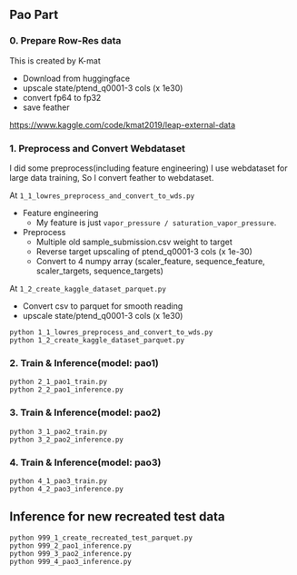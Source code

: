 ## Pao Part

### 0. Prepare Row-Res data

This is created by K-mat
- Download from huggingface
- upscale state/ptend_q0001-3 cols (x 1e30)
- convert fp64 to fp32
- save feather

https://www.kaggle.com/code/kmat2019/leap-external-data

### 1. Preprocess and Convert Webdataset

I did some preprocess(including feature engineering)
I use webdataset for large data training, So I convert feather to webdataset.

At `1_1_lowres_preprocess_and_convert_to_wds.py`

- Feature engineering
  - My feature is just `vapor_pressure / saturation_vapor_pressure`.
- Preprocess
  - Multiple old sample_submission.csv weight to target
  - Reverse target upscaling of ptend_q0001-3 cols (x 1e-30)
  - Convert to 4 numpy array (scaler_feature, sequence_feature, scaler_targets, sequence_targets)

At `1_2_create_kaggle_dataset_parquet.py`

- Convert csv to parquet for smooth reading
- upscale state/ptend_q0001-3 cols (x 1e30)


```
python 1_1_lowres_preprocess_and_convert_to_wds.py
python 1_2_create_kaggle_dataset_parquet.py
```

### 2. Train & Inference(model: pao1)

```
python 2_1_pao1_train.py
python 2_2_pao1_inference.py
```

### 3. Train & Inference(model: pao2)

```
python 3_1_pao2_train.py
python 3_2_pao2_inference.py
```

### 4. Train & Inference(model: pao3)

```
python 4_1_pao3_train.py
python 4_2_pao3_inference.py
```


## Inference for new recreated test data


```
python 999_1_create_recreated_test_parquet.py
python 999_2_pao1_inference.py
python 999_3_pao2_inference.py
python 999_4_pao3_inference.py
```

